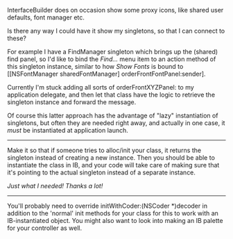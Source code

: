 InterfaceBuilder does on occasion show some proxy icons, like shared user defaults, font manager etc.

Is there any way I could have it show my singletons, so that I can connect to these?

For example I have a FindManager singleton which brings up the (shared) find panel, so I'd like to bind the *Find...* menu item to an action method of this singleton instance, similar to how *Show Fonts* is bound to     [[NSFontManager sharedFontManager] orderFrontFontPanel:sender].

Currently I'm stuck adding all sorts of     orderFrontXYZPanel: to my application delegate, and then let that class have the logic to retrieve the singleton instance and forward the message.

Of course this latter approach has the advantage of "lazy" instantiation of singletons, but often they are needed right away, and actually in one case, it *must* be instantiated at application launch.

----

Make it so that if someone tries to alloc/init your class, it returns the singleton instead of creating a new instance. Then you should be able to instantiate the class in IB, and your code will take care of making sure that it's pointing to the actual singleton instead of a separate instance.

*Just what I needed! Thanks a lot!*

----

You'll probably need to override     initWithCoder:(NSCoder *)decoder in addition to the 'normal' init methods for your class for this to work with an IB-instantiated object. You might also want to look into making an IB palette for your controller as well.
